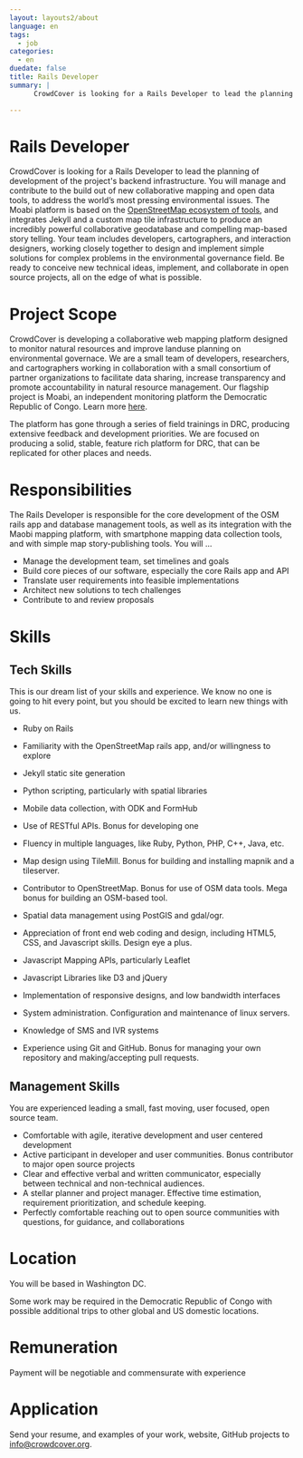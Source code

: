 ```yaml
---
layout: layouts2/about
language: en
tags:
  - job
categories:
  - en
duedate: false
title: Rails Developer
summary: |
      CrowdCover is looking for a Rails Developer to lead the planning of development of the project's backend infrastructure. You will manage and contribute to the build out of new collaborative mapping and open data tools, to address the world’s most pressing environmental issues. The Moabi platform is based on the [OpenStreetMap ecosystem of tools](http://vimeo.com/92001606#t=13m4s), and integrates Jekyll and a custom map tile infrastructure to produce an incredibly powerful collaborative geodatabase and compelling map-based story telling. Your team includes developers, cartographers, and interaction designers, working closely together to design and implement simple solutions for complex problems in the environmental governance field. Be ready to conceive new technical ideas, implement, and collaborate in open source projects, all on the edge of what is possible.

---
```

# Rails Developer

CrowdCover is looking for a Rails Developer to lead the planning of development of the project's backend infrastructure. You will manage and contribute to the build out of new collaborative mapping and open data tools, to address the world’s most pressing environmental issues. The Moabi platform is based on the [OpenStreetMap ecosystem of tools](http://vimeo.com/92001606#t=13m4s), and integrates Jekyll and a custom map tile infrastructure to produce an incredibly powerful collaborative geodatabase and compelling map-based story telling. Your team includes developers, cartographers, and interaction designers, working closely together to design and implement simple solutions for complex problems in the environmental governance field. Be ready to conceive new technical ideas, implement, and collaborate in open source projects, all on the edge of what is possible.

# Project Scope

CrowdCover is developing a collaborative web mapping platform designed to monitor natural resources and improve landuse planning on environmental governace.  We are a small team of developers, researchers, and cartographers working in collaboration with a small consortium of partner organizations to facilitate data sharing, increase transparency and promote accountability in natural resource management. Our flagship project is Moabi, an independent monitoring platform the Democratic Republic of Congo. Learn more [here](http://rdc.moabi.org/about/en/).

The platform has gone through a series of field trainings in DRC, producing extensive feedback and development priorities. We are focused on producing a solid, stable, feature rich platform for DRC, that can be replicated for other places and needs.

# Responsibilities

The Rails Developer is responsible for the core development of the OSM rails app and database management tools, as well as its integration with the Maobi mapping platform, with smartphone mapping data collection tools, and with simple map story-publishing tools. You will ...

* Manage the development team, set timelines and goals
* Build core pieces of our software, especially the core Rails app and API
* Translate user requirements into feasible implementations
* Architect new solutions to tech challenges
* Contribute to and review proposals

# Skills

## Tech Skills

This is our dream list of your skills and experience. We know no one is going to hit every point, but you should be excited to learn new things with us.

* Ruby on Rails
* Familiarity with the OpenStreetMap rails app, and/or willingness to explore
* Jekyll static site generation
* Python scripting, particularly with spatial libraries
* Mobile data collection, with ODK and FormHub
* Use of RESTful APIs. Bonus for developing one
* Fluency in multiple languages, like Ruby, Python, PHP, C++, Java, etc.

* Map design using TileMill. Bonus for building and installing mapnik and a tileserver.
* Contributor to OpenStreetMap. Bonus for use of OSM data tools. Mega bonus for building an OSM-based tool.
* Spatial data management using PostGIS and gdal/ogr.

* Appreciation of front end web coding and design, including HTML5, CSS, and Javascript skills. Design eye a plus.
* Javascript Mapping APIs, particularly Leaflet
* Javascript Libraries like D3 and jQuery
* Implementation of responsive designs, and low bandwidth interfaces

* System administration. Configuration and maintenance of linux servers.
* Knowledge of SMS and IVR systems
* Experience using Git and GitHub. Bonus for managing your own repository and making/accepting pull requests.

## Management Skills

You are experienced leading a small, fast moving, user focused, open source team.

* Comfortable with agile, iterative development and user centered development
* Active participant in developer and user communities. Bonus contributor to major open source projects
* Clear and effective verbal and written communicator, especially between technical and non-technical audiences.
* A stellar planner and project manager. Effective time estimation, requirement prioritization, and schedule keeping.
* Perfectly comfortable reaching out to open source communities with questions, for guidance, and collaborations

# Location

You will be based in Washington DC.

Some work may be required in the Democratic Republic of Congo with possible additional trips to other global and US domestic locations.

# Remuneration

Payment will be negotiable and commensurate with experience

# Application

Send your resume, and examples of your work, website, GitHub projects to [info@crowdcover.org](mailto:info@crowdcover.org).
